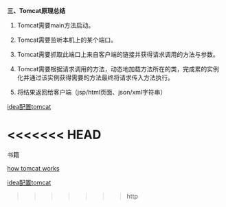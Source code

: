 **三、Tomcat原理总结**

1. Tomcat需要main方法启动。

2. Tomcat需要监听本机上的某个端口。

3. Tomcat需要抓取此端口上来自客户端的链接并获得请求调用的方法与参数。

4. Tomcat需要根据请求调用的方法，动态地加载方法所在的类，完成累的实例化并通过该实例获得需要的方法最终将请求传入方法执行。

5. 将结果返回给客户端（jsp/html页面、json/xml字符串）




[idea配置tomcat](https://blog.csdn.net/u012149181/article/details/80698208)



<<<<<<< HEAD
=======


书籍

[how tomcat works](https://l-webx.gitbooks.io/how_tomcat_works/content/index.html)



[idea配置tomcat](https://blog.csdn.net/u012149181/article/details/80698208)
>>>>>>> http
